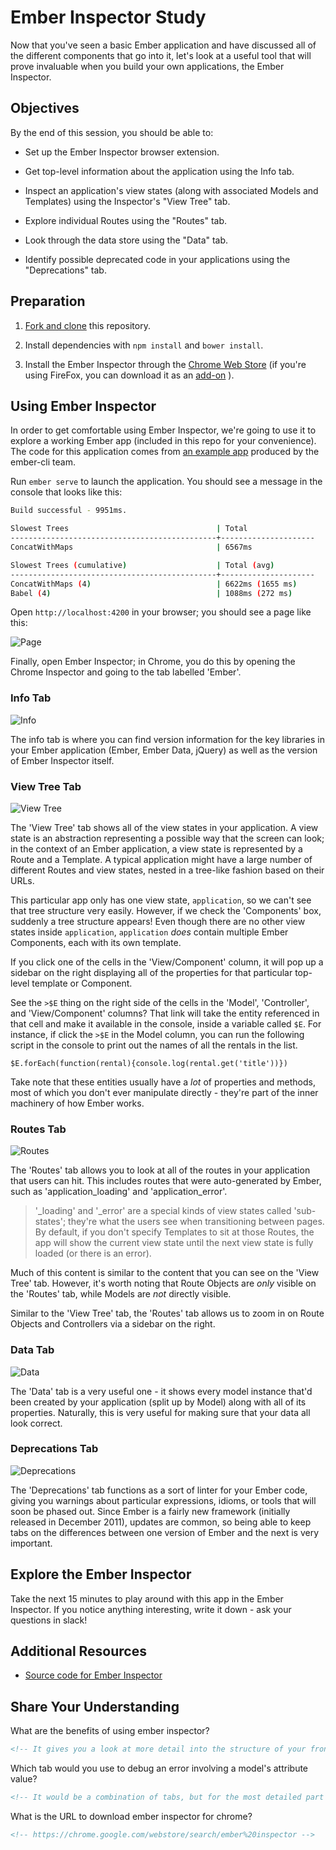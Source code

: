# Ember Inspector Study

Now that you've seen a basic Ember application and have discussed all of the
 different components that go into it, let's look at a useful tool that will
 prove invaluable when you build your own applications, the Ember Inspector.

## Objectives

By the end of this session, you should be able to:

-   Set up the Ember Inspector browser extension.

-   Get top-level information about the application using the Info tab.

-   Inspect an application's view states (along with associated Models
     and Templates) using the Inspector's "View Tree" tab.

-   Explore individual Routes using the "Routes" tab.

-   Look through the data store using the "Data" tab.

-   Identify possible deprecated code in your applications using the
     "Deprecations" tab.

## Preparation

1.  [Fork and clone](https://github.com/ga-wdi-boston/meta/wiki/ForkAndClone)
    this repository.

1.  Install dependencies with `npm install` and `bower install`.

1.  Install the Ember Inspector through the
     [Chrome Web Store](https://chrome.google.com/webstore/category/apps)
     (if you're using FireFox, you can download it as an [add-on](https://addons.mozilla.org/en-US/firefox/addon/ember-inspector/)
     ).

## Using Ember Inspector

In order to get comfortable using Ember Inspector, we're going to use it to
 explore a working Ember app (included in this repo for your convenience).
The code for this application comes from
 [an example app](https://guides.emberjs.com/v2.8.0/tutorial/ember-cli/)
 produced by the ember-cli team.

Run `ember serve` to launch the application.
You should see a message in the console that looks like this:

```bash
Build successful - 9951ms.

Slowest Trees                                 | Total
----------------------------------------------+---------------------
ConcatWithMaps                                | 6567ms

Slowest Trees (cumulative)                    | Total (avg)
----------------------------------------------+---------------------
ConcatWithMaps (4)                            | 6622ms (1655 ms)
Babel (4)                                     | 1088ms (272 ms)
```

Open `http://localhost:4200` in your browser; you should see a page like this:

![Page](https://cloud.githubusercontent.com/assets/10408784/18523341/da05e2b8-7a81-11e6-8fa6-db4fd7cca906.png)

Finally, open Ember Inspector; in Chrome, you do this by opening the Chrome
 Inspector and going to the tab labelled 'Ember'.

### Info Tab

![Info](https://cloud.githubusercontent.com/assets/10408784/18523372/edbe110e-7a81-11e6-91a8-cd0dc31b3096.png)

The info tab is where you can find version information for the key libraries in
 your Ember application (Ember, Ember Data, jQuery) as well as the version of
 Ember Inspector itself.

### View Tree Tab

![View Tree](https://cloud.githubusercontent.com/assets/10408784/18523407/17e70472-7a82-11e6-8d7a-44f03b7b1bcf.png)

The 'View Tree' tab shows all of the view states in your application.
A view state is an abstraction representing a possible way that the screen can
 look; in the context of an Ember application, a view state is represented by a
 Route and a Template.
A typical application might have a large number of different Routes and view
 states, nested in a tree-like fashion based on their URLs.

This particular app only has one view state, `application`, so we can't see that
 tree structure very easily.
However, if we check the 'Components' box, suddenly a tree structure appears!
Even though there are no other view states inside `application`, `application`
 _does_ contain multiple Ember Components, each with its own template.

If you click one of the cells in the 'View/Component' column, it will pop up a
 sidebar on the right displaying all of the properties for that particular
 top-level template or Component.

See the `>$E` thing on the right side of the cells in the 'Model', 'Controller',
 and 'View/Component' columns?
That link will take the entity referenced in that cell and make it available in
 the console, inside a variable called `$E`.
For instance, if click the `>$E` in the Model column, you can run the following
 script in the console to print out the names of all the rentals in the list.

`$E.forEach(function(rental){console.log(rental.get('title'))})`

Take note that these entities usually have a _lot_ of properties and
 methods, most of which you don't ever manipulate directly - they're part of
 the inner machinery of how Ember works.

### Routes Tab

![Routes](https://cloud.githubusercontent.com/assets/10408784/18523423/2849313c-7a82-11e6-9af0-2c7dbb0dcef1.png)

The 'Routes' tab allows you to look at all of the routes in your application
 that users can hit.
This includes routes that were auto-generated by Ember, such as
 'application_loading' and 'application_error'.

> '\_loading' and '\_error' are a special kinds of view states called
> 'sub-states'; they're what the users see when transitioning between pages.
> By default, if you don't specify Templates to sit at those Routes, the app
> will show the current view state until the next view state is fully loaded
> (or there is an error).

Much of this content is similar to the content that you can see on the
 'View Tree' tab.
However, it's worth noting that Route Objects are _only_ visible on the 'Routes'
 tab, while Models are _not_ directly visible.

Similar to the 'View Tree' tab, the 'Routes' tab allows us to zoom in on Route
 Objects and Controllers via a sidebar on the right.

### Data Tab

![Data](https://cloud.githubusercontent.com/assets/10408784/18523433/385306a2-7a82-11e6-8fda-c48fd1b0d559.png)

The 'Data' tab is a very useful one - it shows every model instance that'd been
 created by your application (split up by Model) along with all of its
 properties.
Naturally, this is very useful for making sure that your data all look correct.

### Deprecations Tab

![Deprecations](https://cloud.githubusercontent.com/assets/10408784/18523459/5125cd04-7a82-11e6-8d75-1a57a6e5e459.png)

The 'Deprecations' tab functions as a sort of linter for your Ember code, giving
 you warnings about particular expressions, idioms, or tools that will soon be
 phased out.
Since Ember is a fairly new framework (initially released in December 2011),
 updates are common, so being able to keep tabs on the differences between one
 version of Ember and the next is very important.

## Explore the Ember Inspector

Take the next 15 minutes to play around with this app in the Ember Inspector.
If you notice anything interesting, write it down - ask your questions in slack!

## Additional Resources

-   [Source code for Ember Inspector](https://github.com/emberjs/ember-inspector)

## Share Your Understanding

What are the benefits of using ember inspector?

```md
<!-- It gives you a look at more detail into the structure of your front end then the normal inspector. It breaks down the software piece by piece so you can see it from the client side and how it works from the user point of view. -->
```

Which tab would you use to debug an error involving a model's attribute value?

```md
<!-- It would be a combination of tabs, but for the most detailed part of the breakdown I would use deprecations tab.  -->
```

What is the URL to download ember inspector for chrome?

```md
<!-- https://chrome.google.com/webstore/search/ember%20inspector -->
```
